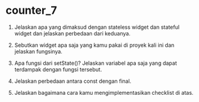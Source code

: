 # counter_7



1. Jelaskan apa yang dimaksud dengan stateless widget dan stateful widget dan jelaskan perbedaan dari keduanya.<br>

2. Sebutkan widget apa saja yang kamu pakai di proyek kali ini dan jelaskan fungsinya.
3. Apa fungsi dari setState()? Jelaskan variabel apa saja yang dapat terdampak dengan fungsi tersebut.
4. Jelaskan perbedaan antara const dengan final.
5. Jelaskan bagaimana cara kamu mengimplementasikan checklist di atas.
 